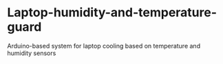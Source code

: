 # Laptop-humidity-and-temperature-guard
Arduino-based system for laptop cooling based on temperature and humidity sensors
